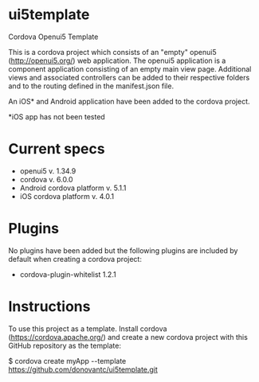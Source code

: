 # ui5template
Cordova Openui5 Template

This is a cordova project which consists of an "empty" openui5 (http://openui5.org/) web application. The openui5 application is a component application consisting of an empty main view page. Additional views and associated controllers can be added to their respective folders and to the routing defined in the manifest.json file.

An iOS* and Android application have been added to the cordova project.

*iOS app has not been tested

# Current specs
- openui5 v. 1.34.9
- cordova v. 6.0.0
- Android cordova platform v. 5.1.1
- iOS cordova platform v. 4.0.1

# Plugins
No plugins have been added but the following plugins are included by default when creating a cordova project:
- cordova-plugin-whitelist 1.2.1

# Instructions
To use this project as a template. Install cordova (https://cordova.apache.org/) and create a new cordova project with this GitHub repository as the template:

$ cordova create myApp --template https://github.com/donovantc/ui5template.git


